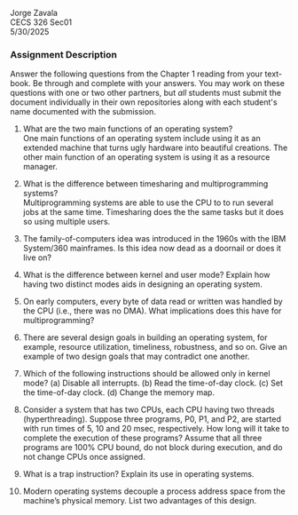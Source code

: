 Jorge Zavala  
CECS 326 Sec01  
5/30/2025  
### Assignment Description
Answer the following questions from the Chapter 1 reading from your text- book. Be through and complete with your answers. You may work on these questions with one or two other partners, but *all* students must submit the document individually in their own repositories along with each student's name documented with the submission.

1. What are the two main functions of an operating system?  
One main functions of an operating system include using it as an extended machine that turns ugly hardware into beautiful creations. The other main function of an operating system is using it as a resource manager.  
2. What is the difference between timesharing and multiprogramming systems?  
Multiprogramming systems are able to use the CPU to to run several jobs at the same time.  Timesharing does the the same tasks but it does so using multiple users.  
3. The family-of-computers idea was introduced in the 1960s with the IBM System/360 mainframes. Is this idea now dead as a doornail or does it live on?

4. What is the difference between kernel and user mode? Explain how having two distinct modes aids in designing an operating system.

5. On early computers, every byte of data read or written was handled by the CPU (i.e., there was no DMA). What implications does this have for multiprogramming?

6. There are several design goals in building an operating system, for example, resource utilization, timeliness, robustness, and so on. Give an example of two design goals that may contradict one another.

7. Which of the following instructions should be allowed only in kernel mode?
    (a) Disable all interrupts.
    (b) Read the time-of-day clock.
    (c) Set the time-of-day clock. (d) Change the memory map.

8. Consider a system that has two CPUs, each CPU having two threads (hyperthreading). Suppose three programs, P0, P1, and P2, are started with run times of 5, 10 and 20 msec, respectively. How long will it take to complete the execution of these programs? Assume that all three programs are 100% CPU bound, do not block during execution, and do not change CPUs once assigned.

9. What is a trap instruction? Explain its use in operating systems.

10. Modern operating systems decouple a process address space from the machine’s physical memory. List two advantages of this design.
